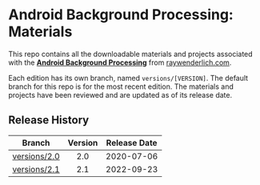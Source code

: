 # Android Background Processing: Materials

This repo contains all the downloadable materials and projects associated with the **[Android Background Processing](https://www.raywenderlich.com/35154431-android-background-processing)** from [raywenderlich.com](https://www.raywenderlich.com).

Each edition has its own branch, named `versions/[VERSION]`. The default branch for this repo is for the most recent edition. The materials and projects have been reviewed and are updated as of its release date.

## Release History

| Branch                                                                                | Version | Release Date |
| ------------------------------------------------------------------------------------- |:-------:|:------------:|
| [versions/2.0](https://github.com/raywenderlich/video-abp-materials/tree/versions/2.0) | 2.0     | 2020-07-06   |
| [versions/2.1](https://github.com/raywenderlich/video-abp-materials/tree/versions/2.1) | 2.1     | 2022-09-23   |
